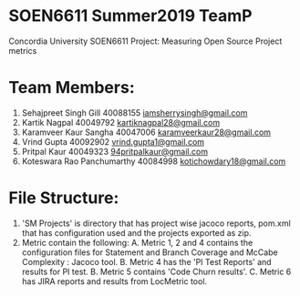 # SOEN6611 Summer2019 TeamP
Concordia University SOEN6611 Project: Measuring Open Source Project metrics

Team Members:
=============
1. Sehajpreet Singh Gill        40088155    iamsherrysingh@gmail.com
2. Kartik Nagpal                40049792    kartiknagpal28@gmail.com
3. Karamveer Kaur Sangha        40047006    karamveerkaur28@gmail.com
4. Vrind Gupta                  40092902    vrind.gupta1@gmail.com
5. Pritpal Kaur                 40049323    94pritpalkaur@gmail.com
6. Koteswara Rao Panchumarthy   40084998    kotichowdary18@gmail.com

File Structure:
===============

1. 'SM Projects' is directory that has project wise jacoco reports, pom.xml that has configuration used and the projects exported as zip.
2. Metric contain the following:
  A.    Metric 1, 2 and 4 contains the configuration files for Statement and Branch Coverage and McCabe Complexity : Jacoco           tool.
  B.    Metric 4 has the 'PI Test Reports' and results for PI test.
  B.    Metric 5 contains 'Code Churn results'.
  C.    Metric 6 has JIRA reports and results from LocMetric tool.
